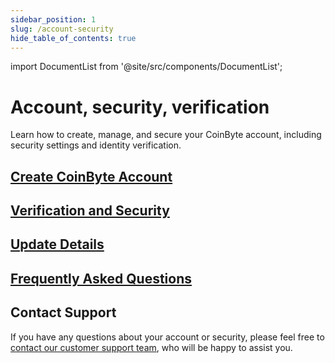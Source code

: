 ```yaml
---
sidebar_position: 1
slug: /account-security
hide_table_of_contents: true
---
```


import DocumentList from '@site/src/components/DocumentList';

# Account, security, verification

Learn how to create, manage, and secure your CoinByte account, including security settings and identity verification.


## [Create CoinByte Account](/docs/account-security/create-coinbyte-account)

<DocumentList category="account-security/create-coinbyte-account" />

## [Verification and Security](/docs/account-security/verification-and-security)

<DocumentList category="account-security/verification-and-security" />

## [Update Details](/docs/account-security/update-details)

<DocumentList category="account-security/update-details" />

## [Frequently Asked Questions](/docs/account-security/FAQ)

<DocumentList category="account-security/faq" />


## Contact Support

If you have any questions about your account or security, please feel free to [contact our customer support team](mailto:cs@coinbyte.com.au ), who will be happy to assist you. 
